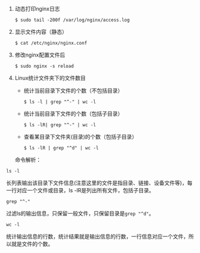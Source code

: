 1. 动态打印nginx日志

    ```$ sudo tail -200f /var/log/nginx/access.log```

2. 显示文件内容（静态）

    ```$ cat /etc/nginx/nginx.conf```

3. 修改nginx配置文件后

    ```$ sudo nginx -s reload```

4. Linux统计文件夹下的文件数目

    - 统计当前目录下文件的个数（不包括目录）

        ```$ ls -l | grep "^-" | wc -l```

    - 统计当前目录下文件的个数（包括子目录）

        ```$ ls -lR| grep "^-" | wc -l```

    - 查看某目录下文件夹(目录)的个数（包括子目录）

        ```$ ls -lR | grep "^d" | wc -l```

    命令解析：

```ls -l```

长列表输出该目录下文件信息(注意这里的文件是指目录、链接、设备文件等)，每一行对应一个文件或目录，ls -lR是列出所有文件，包括子目录。

```grep "^-"```

过滤ls的输出信息，只保留一般文件，只保留目录是```grep "^d"```。

```wc -l```

统计输出信息的行数，统计结果就是输出信息的行数，一行信息对应一个文件，所以就是文件的个数。


